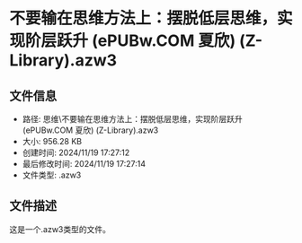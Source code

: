 ﻿# 不要输在思维方法上：摆脱低层思维，实现阶层跃升 (ePUBw.COM 夏欣) (Z-Library).azw3

## 文件信息
- 路径: 思维\不要输在思维方法上：摆脱低层思维，实现阶层跃升 (ePUBw.COM 夏欣) (Z-Library).azw3
- 大小: 956.28 KB
- 创建时间: 2024/11/19 17:27:12
- 最后修改时间: 2024/11/19 17:27:14
- 文件类型: .azw3

## 文件描述
这是一个.azw3类型的文件。

